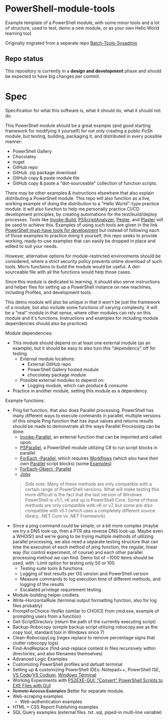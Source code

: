 # PowerShell-module-tools
Example template of a PowerShell module, with some minor tools and a lot of structure, used to test, demo a new module, or as your own Hello World learning tool.

Originally migrated from a separate repo [Batch-Tools-Sysadmin](https://github.com/Kerbalnut/Batch-Tools-SysAdmin/milestone/6?closed=1)

## Repo status

This repository is currently in a **design and development** phase and should be expected to have big changes per commit.

# Spec

Specification for what this software is, what it should do, what it should not do.

This PowerShell module should be a great example (and good starting framework for modifying it yourself) for not only creating a public PoSh module, but testing, building, packaging it, and distributed in every possible manner:

- PowerShell Gallery
- Chocolatey
- nuget
- GitHub repo
- GitHub .zip package download
- GitHub copy & paste module file
- GitHub copy & paste a "dot-sourceable" collection of function scripts.

There may be other examples & instructions elsewhere that also explain distributing a PowerShell module. This repo will also function as a live, working example of doing the distribution to a "Hello World"-type practice module. It will also function to help me personally practice CI/CD development principles, by creating automations for the test/build/deploy processes. Tools like [Invoke-Build](http://duffney.io/GettingStartedWithInvokeBuild), [PSScriptAnalyzer](https://mikefrobbins.com/2015/11/19/using-psscriptanalyzer-to-check-your-powershell-code-for-best-practices/), [Pester](https://devblogs.microsoft.com/scripting/what-is-pester-and-why-should-i-care/), and [Plaster](https://overpoweredshell.com/Working-with-Plaster/) will be used to achieve this. Examples of using such tools are given in the link [PowerShell must-have tools for development](https://bitsofknowledge.net/2018/03/24/powershell-must-have-tools-for-development/) but instead of following each of those examples to practice doing it yourself, this repo seeks to provide working, ready-to-use examples that can easily be dropped in place and edited to suit your needs.

However, alternative options for module-restricted environments should be considered, where a strict security policy prevents online download of such tools. Micro functions to build the module would be useful. A dot-sourceable file with all the functions would help those cases.

Since this module is dedicated to learning, it should also serve instructions and helper files for setting up a PowerShell instance on new machines, including Profiles, and development tools.

This demo module will also be unique in that it won't be just the framework of a module, but also include some functions of varying complexity. It will be a "real" module in that sense, where other modules can rely on this module and it's functions. Instructions and examples for including module dependencies should also be practiced.

Module dependencies:

- This module should depend on at least one external module (as an example), but it should be easy to also turn this "dependency" off for testing.
  - External module locations:
    - External GitHub repo
    - PowerShell Gallery hosted module
    - chocolatey package module
  - Possible external modules to depend on:
    - Logging module, which can produce & consume
- Practice in another module, setting this module as a dependency.

Example functions:

- Ping list function, that also does Parallel processing. PowerShell has many different ways to execute commands in parallel, multiple versions of this simple Ping function that has input values and returns results should be made to demonstrate all the ways Parallel Processing can be done:
  - [Invoke-Parallel](https://github.com/RamblingCookieMonster/Invoke-Parallel), an external function that can be imported and called upon.
  - [PSParallel](https://github.com/powercode/PSParallel), a PowerShell module utilizing C# to run script blocks in parallel
  - [ForEach -Parallel](https://docs.microsoft.com/en-us/powershell/module/psworkflow/about/about_foreach-parallel?view=powershell-5.1), which requires [Workflows](https://docs.microsoft.com/en-us/powershell/module/psworkflow/about/about_workflows?view=powershell-5.1) (which also have their own [Parallel](https://docs.microsoft.com/en-us/powershell/module/psworkflow/about/about_parallel?view=powershell-5.1) script blocks) (some [Examples](https://www.petri.com/introduction-to-parallel-powershell-processing))
  - [ForEach-Object -Parallel](https://devblogs.microsoft.com/powershell/powershell-foreach-object-parallel-feature/)
  - [Jobs](https://devblogs.microsoft.com/scripting/parallel-processing-with-jobs-in-powershell/)
  > Side note: Many of these methods are only compatible with a certain range of PowerShell versions. What will make testing this more difficult is the fact that the last version of Windows PowerShell is v5.1, v6 and up is PowerShell Core. Some of these methods are only compatible with v6 or v7, but some are *also* compatible with v5.1 (which uses a completely different source library, .NET Core vs .NET Framework).
- Since a ping command could be simple, or a bit more complex (maybe we try a DNS look-up, then a PTR aka reverse DNS look-up. Maybe even a WHOIS!) and we're going to be trying multiple methods of utilizing parallel processing, we also need a separate testing structure that can time the execution of each method of ping function, the regular, linear way (for control experiment, of course) and each other parallel processing method we can find. Demo list of ~1000 items should be used, with -Limit option for testing only 50 or 100.
  - Testing suite tools & functions:
  - Logging of test results per OS version and PowerShell version
  - Measure commands to log execution time of different methods, and logging of the results
  - Escalated privilege requirement testing.
- Module-building helper cmdlets.
- Write-HorizontalRule (terminal output formatting function, also for log files probably)
- PromptForChoice-YesNo (similar to CHOICE from cmd.exe, example of prompting users from a function)
- Get-ScriptDirectory (return the path of the currently executing script)
- Backup-Robocopy (simple backup script utilizing robocopy.exe as the copy tool, standard tool in Windows since 7)
- Clean-RobocopyLog (regex replace to remove percentage signs that clutter robocopy logs)
- Find-AndReplace (find-and-replace content in files recursively within directories, and also filenames themselves)
- Advanced Logic Examples
- Customizing PowerShell profiles and defualt terminal
- Setting up & customizing PowerShell IDEs: Notepad++, PowerShell ISE, [VS Code](https://github.com/microsoft/vscode)/[VS Codium](https://github.com/VSCodium/vscodium), [Windows Terminal](https://github.com/microsoft/terminal)
- Working Experiments with [PS2EXE-GUI: "Convert" PowerShell Scripts to EXE Files with GUI](https://gallery.technet.microsoft.com/scriptcenter/PS2EXE-GUI-Convert-e7cb69d5)
- ~~Remote Access Examples~~ Better for separate module.
- Web-scraping examples
  - Web-authentication examples
- HTML + CSS Report Publishing examples
- SQL Query examples (external files .txt .sql, piped-in multi-line variable)
